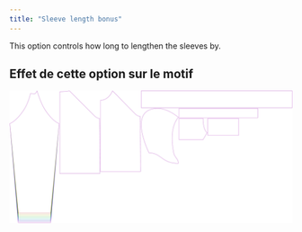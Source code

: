 ```yaml
---
title: "Sleeve length bonus"
---
```


This option controls how long to lengthen the sleeves by.

## Effet de cette option sur le motif

![This image shows the effect of this option by superimposing several variants that have a different value for this option](hugo_sleevelengthbonus_sample.svg "Effect of this option on the pattern")
